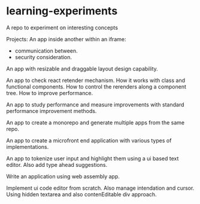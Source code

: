 # learning-experiments
A repo to experiment on interesting concepts

Projects:
An app inside another within an iframe:
- communication between.
- security consideration.

An app with resizable and draggable layout design capability.

An app to check react retender mechanism. How it works with class and functional components. How to control the rerenders along a component tree. How to improve performance.

An app to study performance and measure improvements with standard performance improvement methods.

An app to create a monorepo and generate multiple apps from the same repo.

An app to create a microfront end application with various types of implementations.

An app to tokenize user input and highlight them using a ui based text editor. Also add type ahead suggestions.

Write an application using web assembly app.

Implement ui code editor from scratch. Also manage intendation and cursor. Using hidden textarea and also contenEditable div approach.
